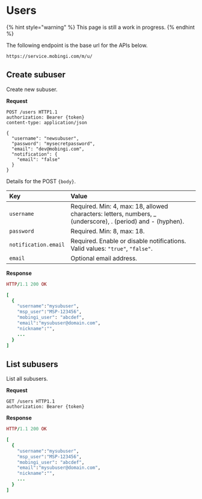 # Users

{% hint style="warning" %}
This page is still a work in progress.
{% endhint %}

The following endpoint is the base url for the APIs below.

```text
https://service.mobingi.com/m/u/
```

## Create subuser

Create new subuser.

**Request**

```http
POST /users HTTP1.1
authorization: Bearer {token}
content-type: application/json

{
  "username": "newsubuser",
  "password": "mysecretpassword",
  "email": "dev@mobingi.com",
  "notification": {
    "email": "false"
  }
}
```

Details for the POST `{body}`.

| Key | Value |
| :--- | :--- |
| `username` | Required. Min: 4, max: 18, allowed characters: letters, numbers, \_ \(underscore\), . \(period\) and - \(hyphen\). |
| `password` | Required. Min: 8, max: 18. |
| `notification.email` | Required. Enable or disable notifications. Valid values: `"true"`, `"false"`. |
| `email` | Optional email address. |

**Response**

```ruby
HTTP/1.1 200 OK

[
  {
    "username":"mysubuser",
    "msp_user":"MSP-123456",
    "mobingi_user": "abcdef",
    "email":"mysubuser@domain.com",
    "nickname":"",
    ...
  }
]
```

## List subusers

List all subusers.

**Request**

```http
GET /users HTTP1.1
authorization: Bearer {token}
```

**Response**

```ruby
HTTP/1.1 200 OK

[
  {
    "username":"mysubuser",
    "msp_user":"MSP-123456",
    "mobingi_user": "abcdef",
    "email":"mysubuser@domain.com",
    "nickname":"",
    ...
  }
]
```

